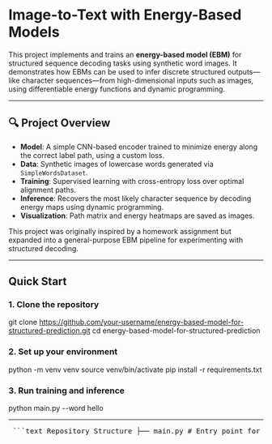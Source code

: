 # Image-to-Text with Energy-Based Models

This project implements and trains an **energy-based model (EBM)** for structured sequence decoding tasks using synthetic word images. It demonstrates how EBMs can be used to infer discrete structured outputs—like character sequences—from high-dimensional inputs such as images, using differentiable energy functions and dynamic programming.

---

## 🔍 Project Overview

- **Model**: A simple CNN-based encoder trained to minimize energy along the correct label path, using a custom loss.
- **Data**: Synthetic images of lowercase words generated via `SimpleWordsDataset`.
- **Training**: Supervised learning with cross-entropy loss over optimal alignment paths.
- **Inference**: Recovers the most likely character sequence by decoding energy maps using dynamic programming.
- **Visualization**: Path matrix and energy heatmaps are saved as images.

This project was originally inspired by a homework assignment but expanded into a general-purpose EBM pipeline for experimenting with structured decoding.

---

## Quick Start

### 1. Clone the repository
git clone https://github.com/your-username/energy-based-model-for-structured-prediction.git
cd energy-based-model-for-structured-prediction

### 2. Set up your environment
python -m venv venv
source venv/bin/activate
pip install -r requirements.txt

### 3. Run training and inference
python main.py --word hello 

---

<pre> ```text Repository Structure ├── main.py # Entry point for training and inference ├── train.py # Training loop and loss functions ├── model.py # SimpleNet model architecture ├── data.py # Synthetic word dataset ├── utils.py # Collate functions and string decoding ├── inference.py # Visualization utilities ├── outputs/ # Generated images from inference └── requirements.txt # Python dependencies ``` </pre>